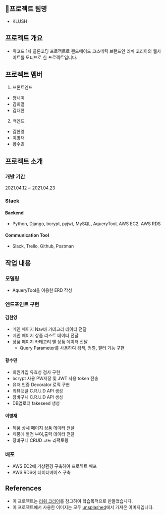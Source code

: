 ## 🌟프로젝트 팀명

- KLUSH

## 프로젝트 개요

- 위코드 1차 클론코딩 프로젝트로 핸드메이드 코스메틱 브랜드인 러쉬 코리아의 웹사이트를 모티브로 한 프로젝트입니다.

## 프로젝트 멤버

1. 프론트엔드

- 정새미
- 김희열
- 김태현

2. 백엔드

- 김현영
- 이병재
- 황수민

## 프로젝트 소개

### 개발 기간
2021.04.12 ~ 2021.04.23

### Stack

#### Backend
- Python, Django, bcrypt, pyjwt, MySQL, AqueryTool, AWS EC2, AWS RDS

#### Communication Tool
- Slack, Trello, Github, Postman

## 작업 내용

### 모델링
- AqueryTool을 이용한 ERD 작성

### 엔드포인트 구현
#### 김현영
- 메인 페이지 Nav바 카테고리 데이터 전달 
- 메인 페이지 상품 리스트 데이터 전달  
- 상품 페이지 카테고리 별 상품 데이터 전달
  - Query Parameter를 사용하여 검색, 정렬, 필터 기능 구현

#### 황수민
- 회원가입 유효성 검사 구현
- bcrypt 사용 PW저장 및 JWT 사용 token 전송
- 유저 인증 Decorator 로직 구현
- 리뷰댓글 C.R.U.D API 생성
- 장바구니 C.R.U.D API 생성
- DB업로더 fakeseed 생성

#### 이병재
- 제품 상세 페이지 상품 데이터 전달
- 제품에 별점 부여,출력 데이터 전달
- 장바구니 CRUD 코드 리팩토링

### 배포
- AWS EC2에 가상환경 구축하여 프로젝트 배포
- AWS RDS에 데이터베이스 구축

## References
- 이 프로젝트는 [러쉬 코리아](https://lush.co.kr/main/index.php)를 참고하여 학습목적으로 만들었습니다.
- 이 프로젝트에서 사용한 이미지는 모두 [unsplashed](https://unsplash.com/)에서 가져온 이미지입니다.
